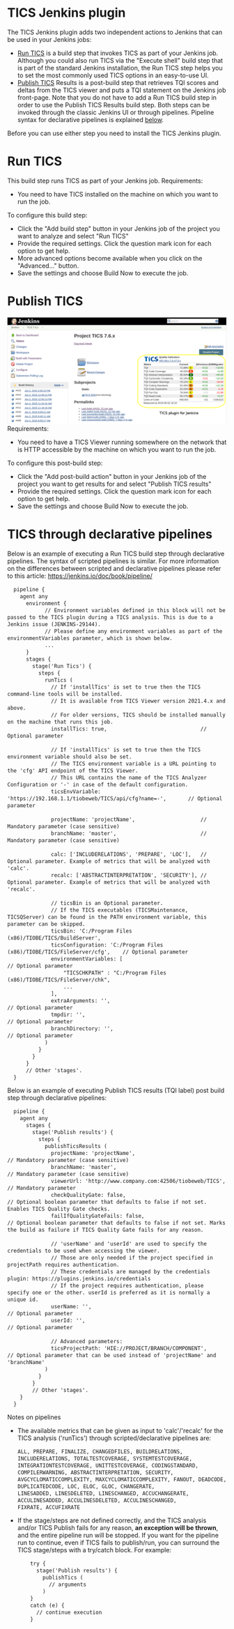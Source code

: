 # TICS Jenkins plugin
The TICS Jenkins plugin adds two independent actions to Jenkins that can be used in your Jenkins jobs:

* [Run TICS](#run-tics) is a build step that invokes TICS as part of your Jenkins job. Although you could also run TICS via the "Execute shell" build step that is part of the standard Jenkins installation, the Run TICS step helps you to set the most commonly used TICS options in an easy-to-use UI.
* [Publish TICS](#publish-tics) Results is a post-build step that retrieves TQI scores and deltas from the TICS viewer and puts a TQI statement on the Jenkins job front-page. Note that you do not have to add a Run TICS build step in order to use the Publish TICS Results build step.
Both steps can be invoked through the classic Jenkins UI or through pipelines. Pipeline syntax for declarative pipelines is explained [below](#tics-through-declarative-pipelines).

Before you can use either step you need to install the TICS Jenkins plugin.

# Run TICS
This build step runs TICS as part of your Jenkins job. Requirements:

* You need to have TICS installed on the machine on which you want to run the job.

To configure this build step:

* Click the "Add build step" button in your Jenkins job of the project you want to analyze and select "Run TICS"
* Provide the required settings. Click the question mark icon for each option to get help.
* More advanced options become available when you click on the "Advanced..." button.
* Save the settings and choose Build Now to execute the job.

# Publish TICS
![Jenkins-TICS-Plugin-Project](/src/main/webapp/jenkins-tics-plugin-project.png)
Requirements:

* You need to have a TICS Viewer running somewhere on the network that is HTTP accessible by the machine on which you want to run the job.

To configure this post-build step:

* Click the "Add post-build action" button in your Jenkins job of the project you want to get results for and select "Publish TICS results"
* Provide the required settings. Click the question mark icon for each option to get help.
* Save the settings and choose Build Now to execute the job.

# TICS through declarative pipelines
Below is an example of executing a Run TICS build step through declarative pipelines. The syntax of scripted pipelines is similar. For more information on the differences between scripted and declarative pipelines please refer to this article: https://jenkins.io/doc/book/pipeline/


      pipeline {
        agent any
          environment {
                // Environment variables defined in this block will not be passed to the TICS plugin during a TICS analysis. This is due to a Jenkins issue (JENKINS-29144).
                // Please define any environment variables as part of the environmentVariables parameter, which is shown below.
                ...
          }
          stages {
            stage('Run Tics') {
              steps {
                runTics (
                  // If 'installTics' is set to true then the TICS command-line tools will be installed.
                  // It is available from TICS Viewer version 2021.4.x and above.
                  // For older versions, TICS should be installed manually on the machine that runs this job.
                  installTics: true,                              // Optional parameter
                  
                  // If 'installTics' is set to true then the TICS environment variable should also be set.
                  // Τhe TICS environment variable is a URL pointing to the 'cfg' API endpoint of the TICS Viewer.
                  // This URL contains the name of the TICS Analyzer Configuration or '-' in case of the default configuration.
                  ticsEnvVariable: 'https://192.168.1.1/tiobeweb/TICS/api/cfg?name=-',       // Optional parameter

                  projectName: 'projectName',                     // Mandatory parameter (case sensitive)
                  branchName: 'master',                           // Mandatory parameter (case sensitive)

                  calc: ['INCLUDERELATIONS', 'PREPARE', 'LOC'],   // Optional parameter. Example of metrics that will be analyzed with 'calc'.
                  recalc: ['ABSTRACTINTERPRETATION', 'SECURITY'], // Optional parameter. Example of metrics that will be analyzed with 'recalc'.

                  // ticsBin is an Optional parameter.
                  // If the TICS executables (TICSMaintenance, TICSQServer) can be found in the PATH environment variable, this parameter can be skipped.
                  ticsBin: 'C:/Program Files (x86)/TIOBE/TICS/BuildServer',
                  ticsConfiguration: 'C:/Program Files (x86)/TIOBE/TICS/FileServer/cfg',    // Optional parameter
                  environmentVariables: [                                                   // Optional parameter
                      "TICSCHKPATH" : "C:/Program Files (x86)/TIOBE/TICS/FileServer/chk",
                      ...
                  ],
                  extraArguments: '',                                                       // Optional parameter
                  tmpdir: '',                                                               // Optional parameter
                  branchDirectory: '',                                                      // Optional parameter
                )
              }
            }
          }
          // Other 'stages'.
      }
        
Below is an example of executing Publish TICS results (TQI label) post build step through declarative pipelines:


      pipeline {
        agent any
          stages {
            stage('Publish results') {
              steps {
                publishTicsResults (
                  projectName: 'projectName',                               // Mandatory parameter (case sensitive)
                  branchName: 'master',                                     // Mandatory parameter (case sensitive)
                  viewerUrl: 'http://www.company.com:42506/tiobeweb/TICS',  // Mandatory parameter
                  checkQualityGate: false,                                  // Optional boolean parameter that defaults to false if not set. Enables TICS Quality Gate checks.
                  failIfQualityGateFails: false,                            // Optional boolean parameter that defaults to false if not set. Marks the build as failure if TICS Quality Gate fails for any reason.

                  // 'userName' and 'userId' are used to specify the credentials to be used when accessing the viewer.
                  // Those are only needed if the project specified in projectPath requires authentication.
                  // These credentials are managed by the credentials plugin: https://plugins.jenkins.io/credentials
                  // If the project requires authentication, please specify one or the other. userId is preferred as it is normally a unique id.
                  userName: '',                                             // Optional parameter
                  userId: '',                                               // Optional parameter

                  // Advanced parameters:
                  ticsProjectPath: 'HIE://PROJECT/BRANCH/COMPONENT',        // Optional parameter that can be used instead of 'projectName' and 'branchName'
                )
              }
            }
            // Other 'stages'.
        }
      }

Notes on pipelines

* The available metrics that can be given as input to 'calc'/'recalc' for the TICS analysis ('runTics') through scripted/declarative pipelines are:

      ALL, PREPARE, FINALIZE, CHANGEDFILES, BUILDRELATIONS, INCLUDERELATIONS, TOTALTESTCOVERAGE, SYSTEMTESTCOVERAGE, 
      INTEGRATIONTESTCOVERAGE, UNITTESTCOVERAGE, CODINGSTANDARD, COMPILERWARNING, ABSTRACTINTERPRETATION, SECURITY, 
      AVGCYCLOMATICCOMPLEXITY, MAXCYCLOMATICCOMPLEXITY, FANOUT, DEADCODE, DUPLICATEDCODE, LOC, ELOC, GLOC, CHANGERATE, 
      LINESADDED, LINESDELETED, LINESCHANGED, ACCUCHANGERATE, ACCULINESADDED, ACCULINESDELETED, ACCULINESCHANGED, 
      FIXRATE, ACCUFIXRATE
      
* If the stage/steps are not defined correctly, and the TICS analysis and/or TICS Publish fails for any reason, **an exception will be thrown**, and the entire pipeline run will be stopped. If you want for the pipeline run to continue, even if TICS fails to publish/run, you can surround the TICS stage/steps with a try/catch block. For example:

          try {
            stage('Publish results') {
              publishTics (
                // arguments
              )
          }
          catch (e) {
            // continue execution
          }
